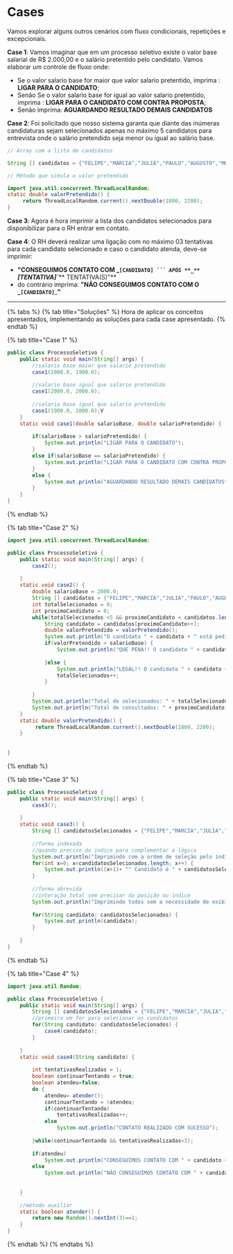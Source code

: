 # Cases

Vamos explorar alguns outros cenários com fluxo condicionais, repetições e excepcionais.

**Case 1**: Vamos imaginar que em um processo seletivo existe o valor base salarial de R$ 2.000,00 e o salário pretentido pelo candidato. Vamos elaborar um controle de fluxo onde:&#x20;

* Se o valor salario base for maior que valor salario pretentido, imprima : **LIGAR PARA O CANDIDATO**;
* Senão Se o valor salario base for igual ao valor salario pretentido, imprima : **LIGAR PARA O CANDIDATO COM CONTRA PROPOSTA**;
* Senão imprima: **AGUARDANDO RESULTADO DEMAIS CANDIDATOS**

&#x20;**Case 2**: Foi solicitado que nosso sistema garanta que diante das inúmeras candidaturas sejam selecionados apenas no máximo 5 candidatos para entrevista onde o salário pretendido seja menor ou igual ao salário base.

```java
// Array com a lista de candidatos

String [] candidatos = {"FELIPE","MARCIA","JULIA","PAULO","AUGUSTO","MONICA","FABRICIO","MIRELA","DANIELA","JORGE"};
```

```java
// Método que simula o valor pretendido

import java.util.concurrent.ThreadLocalRandom;
static double valorPretendido() {
     return ThreadLocalRandom.current().nextDouble(1800, 2200);
}
```

**Case 3**: Agora é hora imprimir a lista dos candidatos selecionados para disponibilizar para o RH entrar em contato.

**Case 4**: O RH deverá realizar uma ligação com no máximo 03 tentativas para cada candidato selecionado e caso o candidato atenda, deve-se imprimir:&#x20;

* **"CONSEGUIMOS CONTATO COM **_**`[CANDIDATO]`**_**` ``` APÓS **_**`[TENTATIVA]`**_** TENTATIVA(S)"**
* do contrário imprima: **"NÃO CONSEGUIMOS CONTATO COM O **_**`[CANDIDATO]`**_**"**

****

{% tabs %}
{% tab title="Soluções" %}
Hora de aplicar os conceitos apresentados, implementando as soluções para cada case apresentado.
{% endtab %}

{% tab title="Case 1" %}
```java
public class ProcessoSeletivo {
	public static void main(String[] args) {
		//salario base maior que salario pretendido
		case1(2000.0, 1900.0);
		
		//salario base igual que salario pretendido
		case1(2000.0, 2000.0);
		
		//salario base igual que salario pretendido
		case1(1900.0, 2000.0);V
	}
	static void case1(double salarioBase, double salarioPretendido) {
		
		if(salarioBase > salarioPretendido) {
			System.out.println("LIGAR PARA O CANDIDATO");
		}
		else if(salarioBase == salarioPretendido) {
			System.out.println("LIGAR PARA O CANDIDATO COM CONTRA PROPOSTA");
		}
		else {
			System.out.println("AGUARDANDO RESULTADO DEMAIS CANDIDATOS");
		}
	}
}

```
{% endtab %}

{% tab title="Case 2" %}
```java
import java.util.concurrent.ThreadLocalRandom;

public class ProcessoSeletivo {
	public static void main(String[] args) {
		case2();
		
	}
	static void case2() {
		double salarioBase = 2000.0;
		String [] candidatos = {"FELIPE","MARCIA","JULIA","PAULO","AUGUSTO","MONICA","FABRICIO","MIRELA","DANIELA","JORGE"};
		int totalSelecionados = 0;
		int proximoCandidato = 0; 
		while(totalSelecionados <5 && proximoCandidato < candidatos.length) {
			String candidato = candidatos[proximoCandidato++];
			double valorPretendido = valorPretendido();
			System.out.println("O candidato " + candidato + " está pedindo " + valorPretendido);
			if(valorPretendido > salarioBase) {
				System.out.println("QUE PENA!! O candidato " + candidato + " NÃO foi selecionado ");
				
			}else {
				System.out.println("LEGAL!! O candidato " + candidato + " foi selecionado ");
				totalSelecionados++;
			}
			
		}
		System.out.println("Total de selecionados: " + totalSelecionados);
		System.out.println("Total de consultados: " + proximoCandidato);
	}
	static double valorPretendido() {
	     return ThreadLocalRandom.current().nextDouble(1800, 2200);
	}
	
	
}

```
{% endtab %}

{% tab title="Case 3" %}
```java
public class ProcessoSeletivo {
	public static void main(String[] args) {
		case3();
		
	}
	static void case3() {
		String [] candidatosSelecionados = {"FELIPE","MARCIA","JULIA","PAULO","AUGUSTO"};
		
		//forma indexada
		//quando preciso do indice para complementar a lógica
		System.out.println("Imprimindo com a ordem de seleção pelo índice");
		for(int x=0; x<candidatosSelecionados.length; x++) {
			System.out.println((x+1)+ "° Candidato é " + candidatosSelecionados [x] );
		}
		
		//forma abrevida
		//interação total sem precisar da posição ou indice
		System.out.println("Imprimindo todos sem a necessidade de exibir o índice");
		
		for(String candidato: candidatosSelecionados) {
			System.out.println(candidato);
		}
		
	}
}

```
{% endtab %}

{% tab title="Case 4" %}
```java
import java.util.Random;

public class ProcessoSeletivo {
	public static void main(String[] args) {
		String [] candidatosSelecionados = {"FELIPE","MARCIA","JULIA","PAULO","AUGUSTO"};
		//primeiro um for para selecionar os candidatos
		for(String candidato: candidatosSelecionados) {
			case4(candidato);
		}
		
	}
	static void case4(String candidato) {
		
		int tentativasRealizadas = 1;
		boolean continuarTentando = true;
		boolean atendeu=false;
		do {
			atendeu= atender();
			continuarTentando = !atendeu;
			if(continuarTentando)
				tentativasRealizadas++;
			else
				System.out.println("CONTATO REALIZADO COM SUCESSO");
			
		}while(continuarTentando && tentativasRealizadas<3);
		
		if(atendeu)
			System.out.println("CONSEGUIMOS CONTATO COM " + candidato +" NA " + tentativasRealizadas + " TENTATIVA");
		else
			System.out.println("NÃO CONSEGUIMOS CONTATO COM " + candidato +", NÚMERO MAXIMO TENTATIVAS " + tentativasRealizadas + " REALIZADA");
		
		
	}
	
	//método auxiliar
	static boolean atender() {
		return new Random().nextInt(3)==1;	
	}
}

```
{% endtab %}
{% endtabs %}
